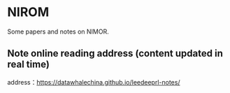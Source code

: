 # NIROM

Some papers and notes on NIMOR.

## Note online reading address (content updated in real time)
address：https://datawhalechina.github.io/leedeeprl-notes/
